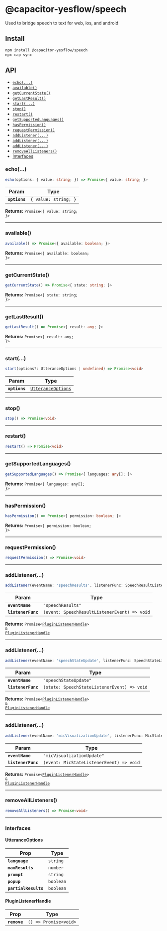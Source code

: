 # @capacitor-yesflow/speech

Used to bridge speech to text for web, ios, and android

## Install

```bash
npm install @capacitor-yesflow/speech
npx cap sync
```

## API

<docgen-index>

* [`echo(...)`](#echo)
* [`available()`](#available)
* [`getCurrentState()`](#getcurrentstate)
* [`getLastResult()`](#getlastresult)
* [`start(...)`](#start)
* [`stop()`](#stop)
* [`restart()`](#restart)
* [`getSupportedLanguages()`](#getsupportedlanguages)
* [`hasPermission()`](#haspermission)
* [`requestPermission()`](#requestpermission)
* [`addListener(...)`](#addlistener)
* [`addListener(...)`](#addlistener)
* [`addListener(...)`](#addlistener)
* [`removeAllListeners()`](#removealllisteners)
* [Interfaces](#interfaces)

</docgen-index>

<docgen-api>
<!--Update the source file JSDoc comments and rerun docgen to update the docs below-->

### echo(...)

```typescript
echo(options: { value: string; }) => Promise<{ value: string; }>
```

| Param         | Type                            |
| ------------- | ------------------------------- |
| **`options`** | <code>{ value: string; }</code> |

**Returns:** <code>Promise&lt;{ value: string; }&gt;</code>

--------------------


### available()

```typescript
available() => Promise<{ available: boolean; }>
```

**Returns:** <code>Promise&lt;{ available: boolean; }&gt;</code>

--------------------


### getCurrentState()

```typescript
getCurrentState() => Promise<{ state: string; }>
```

**Returns:** <code>Promise&lt;{ state: string; }&gt;</code>

--------------------


### getLastResult()

```typescript
getLastResult() => Promise<{ result: any; }>
```

**Returns:** <code>Promise&lt;{ result: any; }&gt;</code>

--------------------


### start(...)

```typescript
start(options?: UtteranceOptions | undefined) => Promise<void>
```

| Param         | Type                                                          |
| ------------- | ------------------------------------------------------------- |
| **`options`** | <code><a href="#utteranceoptions">UtteranceOptions</a></code> |

--------------------


### stop()

```typescript
stop() => Promise<void>
```

--------------------


### restart()

```typescript
restart() => Promise<void>
```

--------------------


### getSupportedLanguages()

```typescript
getSupportedLanguages() => Promise<{ languages: any[]; }>
```

**Returns:** <code>Promise&lt;{ languages: any[]; }&gt;</code>

--------------------


### hasPermission()

```typescript
hasPermission() => Promise<{ permission: boolean; }>
```

**Returns:** <code>Promise&lt;{ permission: boolean; }&gt;</code>

--------------------


### requestPermission()

```typescript
requestPermission() => Promise<void>
```

--------------------


### addListener(...)

```typescript
addListener(eventName: 'speechResults', listenerFunc: SpeechResultListener) => Promise<PluginListenerHandle> & PluginListenerHandle
```

| Param              | Type                                                       |
| ------------------ | ---------------------------------------------------------- |
| **`eventName`**    | <code>"speechResults"</code>                               |
| **`listenerFunc`** | <code>(event: SpeechResultListenerEvent) =&gt; void</code> |

**Returns:** <code>Promise&lt;<a href="#pluginlistenerhandle">PluginListenerHandle</a>&gt; & <a href="#pluginlistenerhandle">PluginListenerHandle</a></code>

--------------------


### addListener(...)

```typescript
addListener(eventName: 'speechStateUpdate', listenerFunc: SpeechStateListener) => Promise<PluginListenerHandle> & PluginListenerHandle
```

| Param              | Type                                                      |
| ------------------ | --------------------------------------------------------- |
| **`eventName`**    | <code>"speechStateUpdate"</code>                          |
| **`listenerFunc`** | <code>(state: SpeechStateListenerEvent) =&gt; void</code> |

**Returns:** <code>Promise&lt;<a href="#pluginlistenerhandle">PluginListenerHandle</a>&gt; & <a href="#pluginlistenerhandle">PluginListenerHandle</a></code>

--------------------


### addListener(...)

```typescript
addListener(eventName: 'micVisualizationUpdate', listenerFunc: MicStateListener) => Promise<PluginListenerHandle> & PluginListenerHandle
```

| Param              | Type                                                   |
| ------------------ | ------------------------------------------------------ |
| **`eventName`**    | <code>"micVisualizationUpdate"</code>                  |
| **`listenerFunc`** | <code>(event: MicStateListenerEvent) =&gt; void</code> |

**Returns:** <code>Promise&lt;<a href="#pluginlistenerhandle">PluginListenerHandle</a>&gt; & <a href="#pluginlistenerhandle">PluginListenerHandle</a></code>

--------------------


### removeAllListeners()

```typescript
removeAllListeners() => Promise<void>
```

--------------------


### Interfaces


#### UtteranceOptions

| Prop                 | Type                 |
| -------------------- | -------------------- |
| **`language`**       | <code>string</code>  |
| **`maxResults`**     | <code>number</code>  |
| **`prompt`**         | <code>string</code>  |
| **`popup`**          | <code>boolean</code> |
| **`partialResults`** | <code>boolean</code> |


#### PluginListenerHandle

| Prop         | Type                                      |
| ------------ | ----------------------------------------- |
| **`remove`** | <code>() =&gt; Promise&lt;void&gt;</code> |

</docgen-api>
